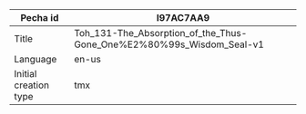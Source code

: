 |Pecha id | I97AC7AA9
| --- | --- 
|Title | Toh_131-The_Absorption_of_the_Thus-Gone_One%E2%80%99s_Wisdom_Seal-v1 
|Language | en-us
|Initial creation type | tmx